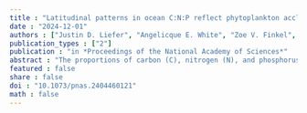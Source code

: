 ```yaml
---
title : "Latitudinal patterns in ocean C:N:P reflect phytoplankton acclimation and macromolecular composition"
date : "2024-12-01"
authors : ["Justin D. Liefer", "Angelicque E. White", "Zoe V. Finkel", "Andrew J. Irwin", "Mathilde Dugenne", "Keisuke Inomura", "Francois Ribalet", "E. Virginia Armbrust", "David M. Karl", "Matthew H. Fyfe", "Christopher M. Brown", "Michael J. Follows"]
publication_types : ["2"]
publication : "in *Proceedings of the National Academy of Sciences*"
abstract : "The proportions of carbon (C), nitrogen (N), and phosphorus (P) in surface ocean particulate matter deviate greatly from the canonical Redfield Ratio (C:N:P = 106:16:1) in space and time with significant implications for global carbon storage as this matter reaches the deep ocean. Recent work has revealed clear latitudinal patterns in C:N:P, yet the relative importance of ecological, physiological, or biochemical processes in creating these patterns is unclear. We present high-resolution, concurrent measurements of particulate C:N:P, macromolecular composition, environmental conditions, and plankton community composition from a transect spanning a subtropical-subpolar boundary, the North Pacific Transition Zone. We find that the summed contribution of macromolecules to particulate C, N, and P is consistent with, and provides interpretation for, particulate C:N:P patterns. A decline in particulate C:N from the subtropical to subpolar North Pacific largely reflects an increase in the relative contribution of protein compared to carbohydrate and lipid, whereas variation in C:P and N:P correspond to shifts in protein relative to polyphosphate, DNA, and RNA. Possible causes for the corresponding trends in C:N and macromolecular composition include physiological responses and changes in community structure of phytoplankton, which represented approximately 1/3rd of particulate C across the transect. Comparison with culture experiments and an allocation-based model of phytoplankton macromolecular composition suggest that physiological acclimation to changing nutrient supply is the most likely explanation for the latitudinal trend in C:N, offering both a mechanistic interpretation and biochemical basis for large-scale patterns in C:N:P."
featured : false
share : false
doi : "10.1073/pnas.2404460121"
math : false
---
```

